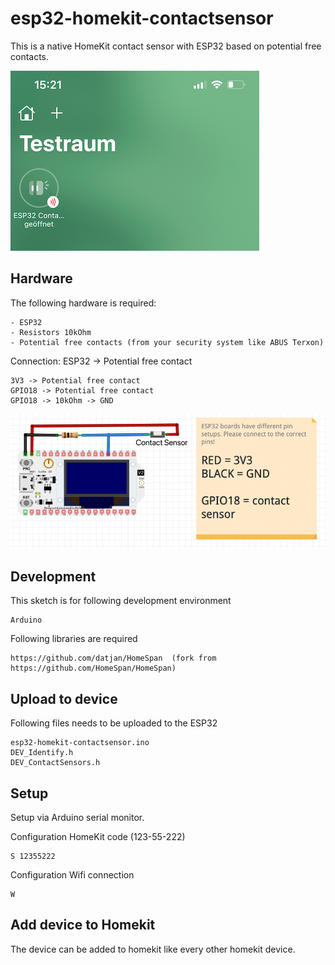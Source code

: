# esp32-homekit-contactsensor
This is a native HomeKit contact sensor with ESP32 based on potential free contacts.


![alt text](https://github.com/datjan/esp32-homekit-contactsensor/blob/main/homekit-example.png?raw=true)


## Hardware
The following hardware is required:
```
- ESP32
- Resistors 10kOhm
- Potential free contacts (from your security system like ABUS Terxon)
```

Connection:
ESP32 -> Potential free contact
```
3V3 -> Potential free contact
GPIO18 -> Potential free contact
GPIO18 -> 10kOhm -> GND
```


![alt text](https://github.com/datjan/esp32-homekit-contactsensor/blob/main/connection-schema.png?raw=true)


## Development
This sketch is for following development environment
```
Arduino
```

Following libraries are required
```
https://github.com/datjan/HomeSpan  (fork from https://github.com/HomeSpan/HomeSpan)
```

## Upload to device
Following files needs to be uploaded to the ESP32
```
esp32-homekit-contactsensor.ino
DEV_Identify.h
DEV_ContactSensors.h
```

## Setup
Setup via Arduino serial monitor.

Configuration HomeKit code (123-55-222)
```
S 12355222
```

Configuration Wifi connection
```
W
```

## Add device to Homekit
The device can be added to homekit like every other homekit device.
